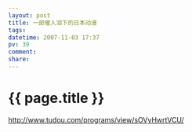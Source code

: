 ```yaml
---
layout: post
title: 一部催人泪下的日本动漫
tags: 
datetime: 2007-11-03 17:37
pv: 39
comment: 
share: 
---
```


{{ page.title }}
================

 <a href="http://www.tudou.com/programs/view/sOVyHwrtVCU/">http://www.tudou.com/programs/view/sOVyHwrtVCU/</a> 


